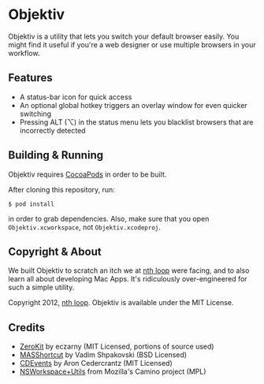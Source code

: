 Objektiv
========================================

Objektiv is a utility that lets you switch your default browser easily. You might find it useful if you're a web designer or use multiple browsers in your workflow.

Features
----------------------------------------

 - A status-bar icon for quick access
 - An optional global hotkey triggers an overlay window for even quicker switching
 - Pressing ALT (⌥) in the status menu lets you blacklist browsers that are incorrectly detected


Building & Running
----------------------------------------

Objektiv requires [CocoaPods][] in order to be built.

After cloning this repository, run:

    $ pod install

in order to grab dependencies. Also, make sure that you open
`Objektiv.xcworkspace`, not `Objektiv.xcodeproj`.


Copyright & About
----------------------------------------

We built Objektiv to scratch an itch we at [nth loop][] were facing, and
to also learn all about developing Mac Apps. It's
ridiculously over-engineered for such a simple utility.

Copyright 2012, [nth loop][]. Objektiv is available under the
MIT License.

Credits
----------------------------------------

  - [ZeroKit][] by eczarny (MIT Licensed, portions of source used)
  - [MASShortcut][] by Vadim Shpakovski (BSD Licensed)
  - [CDEvents][] by Aron Cedercrantz (MIT Licensed)
  - [NSWorkspace+Utils][1] from Mozilla's Camino project (MPL)

  [nth loop]:    http://nthloop.com
  [CocoaPods]:   http://cocoapods.org/
  [ZeroKit]:     https://github.com/eczarny/zerokit
  [MASShortcut]: https://github.com/shpakovski/MASShortcut
  [CDEvents]:    http://aron.cedercrantz.com/CDEvents/
  [1]:           http://hg.mozilla.org/camino/file/6d654a6d1cf4/src/extensions/NSWorkspace%2BUtils.h
